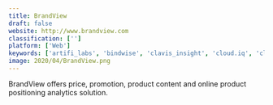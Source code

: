 ```yaml
---
title: BrandView
draft: false 
website: http://www.brandview.com
classification: ['']
platform: ['Web']
keywords: ['artifi_labs', 'bindwise', 'clavis_insight', 'cloud.iq', 'cloudcraze', 'foxmetrics', 'google_analytics', 'jirafe', 'metorik', 'metrilo', 'monkeydata', 'plytix', 'profitero', 'putler', 'singlefeed', 'slice_intelligence', 'store_manager_for_magento', 'store_manager_for_prestashop', 'store_manager_for_zencart', 'syndigo_content_experience_hub', 'woopra', 'minubo']
image: 2020/04/BrandView.png
---
```

BrandView offers price, promotion, product content and online product positioning analytics solution.